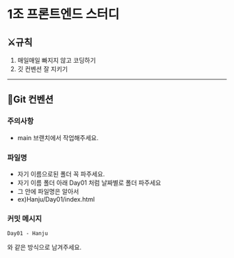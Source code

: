 # 1조 프론트엔드 스터디

## ⚔규칙
1. 매일매일 빠지지 않고 코딩하기
2. 깃 컨벤션 잘 지키기

<hr>

## 📄Git 컨벤션

### 주의사항
- main 브랜치에서 작업해주세요.

### 파일명
- 자기 이름으로된 폴더 꼭 파주세요.
- 자기 이름 폴더 아래 Day01 처럼 날짜별로 폴더 파주세요
- 그 안에 파일명은 알아서
- ex)Hanju/Day01/index.html

### 커밋 메시지 
```
Day01 - Hanju
```
와 같은 방식으로 남겨주세요.

